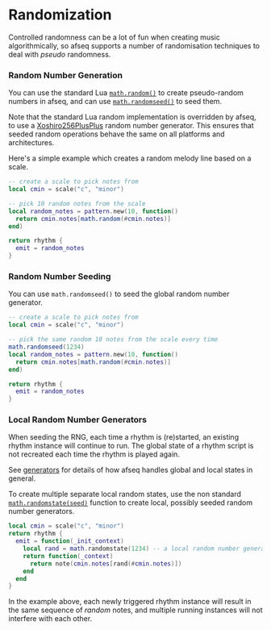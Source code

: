 # Randomization

Controlled randomness can be a lot of fun when creating music algorithmically, so afseq supports a number of randomisation techniques to deal with *pseudo* randomness. 

### Random Number Generation

You can use the standard Lua [`math.random()`](https://www.lua.org/pil/18.html) to create pseudo-random numbers in afseq, and can use [`math.randomseed()`](https://www.lua.org/pil/18.html) to seed them. 

Note that the standard Lua random implementation is overridden by afseq, to use a [Xoshiro256PlusPlus](https://docs.rs/rand_xoshiro/latest/rand_xoshiro/struct.Xoshiro256PlusPlus.html) random number generator. This ensures that seeded random operations behave the same on all platforms and architectures.

Here's a simple example which creates a random melody line based on a scale.

```lua
-- create a scale to pick notes from
local cmin = scale("c", "minor")

-- pick 10 random notes from the scale
local random_notes = pattern.new(10, function()
  return cmin.notes[math.random(#cmin.notes)] 
end)

return rhythm {
  emit = random_notes
}
```

### Random Number Seeding

You can use `math.randomseed()` to seed the global random number generator.

```lua
-- create a scale to pick notes from
local cmin = scale("c", "minor")

-- pick the same random 10 notes from the scale every time
math.randomseed(1234)
local random_notes = pattern.new(10, function() 
  return cmin.notes[math.random(#cmin.notes)] 
end)

return rhythm {
  emit = random_notes
}
```

### Local Random Number Generators

When seeding the RNG, each time a rhythm is (re)started, an existing rhythm instance will continue to run. The global state of a rhythm script is not recreated each time the rhythm is played again. 

See [generators](./generators.md) for details of how afseq handles global and local states in general.

To create multiple separate local random states, use the non standard [`math.randomstate(seed)`](../API/modules/math.md#randomstate) function to create local, possibly seeded random number generators. 

```lua
local cmin = scale("c", "minor")
return rhythm {
  emit = function(_init_context) 
    local rand = math.randomstate(1234) -- a local random number generator
    return function(_context) 
      return note(cmin.notes[rand(#cmin.notes)])
    end
  end
}
```

In the example above, each newly triggered rhythm instance will result in the same sequence of *random* notes, and multiple running instances will not interfere with each other.
